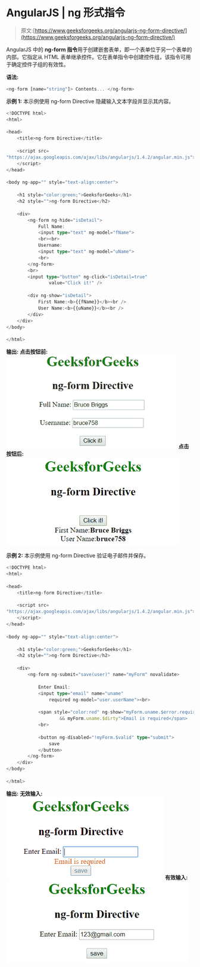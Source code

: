# AngularJS | ng 形式指令

> 原文:[https://www.geeksforgeeks.org/angularjs-ng-form-directive/](https://www.geeksforgeeks.org/angularjs-ng-form-directive/)

AngularJS 中的 **ng-form 指令**用于创建嵌套表单，即一个表单位于另一个表单的内部。它指定从 HTML 表单继承控件。它在表单指令中创建控件组，该指令可用于确定控件子组的有效性。

**语法:**

```ts
<ng-form [name="string"]> Contents... </ng-form>

```

**示例 1:** 本示例使用 ng-form Directive 隐藏输入文本字段并显示其内容。

```ts
<!DOCTYPE html>
<html>

<head>
    <title>ng-form Directive</title>

    <script src=
"https://ajax.googleapis.com/ajax/libs/angularjs/1.4.2/angular.min.js">
    </script> 
</head>

<body ng-app="" style="text-align:center">

    <h1 style="color:green;">GeeksforGeeks</h1>
    <h2 style="">ng-form Directive</h2>

    <div>
        <ng-form ng-hide="isDetail">
            Full Name:
            <input type="text" ng-model="fName">
            <br><br>
            Username:
            <input type="text" ng-model="uName">
            <br>
        </ng-form>
        <br>
        <input type="button" ng-click="isDetail=true"
                value="Click it!" />

        <div ng-show="isDetail">
            First Name:<b>{{fName}}</b><br />
            User Name:<b>{{uName}}</b><br />
        </div>
    </div>
</body>

</html>                    
```

**输出:**
**点击按钮前:**
![ngform](img/433d9717bdf7465691170736bbe877db.png)
**点击按钮后:**
![ngform](img/aa885a109ec2e369fa4585dff827360b.png)

**示例 2:** 本示例使用 ng-form Directive 验证电子邮件并保存。

```ts
<!DOCTYPE html>
<html>

<head>
    <title>ng-form Directive</title>

    <script src=
"https://ajax.googleapis.com/ajax/libs/angularjs/1.4.2/angular.min.js">
    </script> 
</head>

<body ng-app="" style="text-align:center">

    <h1 style="color:green;">GeeksforGeeks</h1>
    <h2 style="">ng-form Directive</h2>

    <div>
        <ng-form ng-submit="save(user)" name="myForm" novalidate>

            Enter Email:
            <input type="email" name="uname"
                required ng-model="user.userName"><br>

            <span style="color:red" ng-show="myForm.uname.$error.required
                    && myForm.uname.$dirty">Email is required</span>
            <br>

            <button ng-disabled="!myForm.$valid" type="submit">
                save
            </button>
        </ng-form>
    </div>
</body>

</html>                    
```

**输出:**
**无效输入:**
![ngform](img/4d4a4d12d55996760be75e4f53699a65.png)
**有效输入:**
![ngform](img/d3bcf31162468a67d36182ff4d30652a.png)